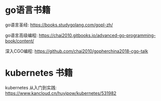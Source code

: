 # go语言书籍
go语言圣经:  https://books.studygolang.com/gopl-zh/

go语言高级编程: https://chai2010.gitbooks.io/advanced-go-programming-book/content/

深入CGO编程: https://github.com/chai2010/gopherchina2018-cgo-talk

#  kubernetes 书籍
kubernetes 从入门到实践: https://www.kancloud.cn/huyipow/kubernetes/531982
